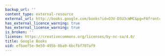```yaml
---
backup_url: ''
content_type: external-resource
external_url: http://books.google.com/books?id=O3V-D5U3cWMC&pg=PAfrontcover
has_external_licence_warning: true
has_external_license_warning: true
is_broken: ''
license: https://creativecommons.org/licenses/by-nc-sa/4.0/
title: Google Books
uid: efbaef5e-9e50-495b-8ba9-6bcfbf707af9
---
```

